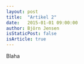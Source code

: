 ```yaml
---
layout: post
title:  "Artikel 2"
date:   2015-01-01 09:00:00
author: Björn Jensen
isStaticPost: false
isArticle: true
---
```

Blaha